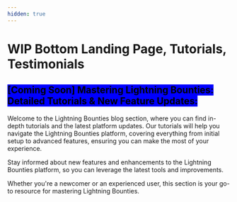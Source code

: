 ```yaml
---
hidden: true
---
```


# WIP Bottom Landing Page, Tutorials, Testimonials







## <mark style="background-color:blue;">\[Coming Soon] Mastering Lightning Bounties: Detailed Tutorials & New Feature Updates:</mark>

Welcome to the Lightning Bounties blog section, where you can find in-depth tutorials and the latest platform updates. Our tutorials will help you navigate the Lightning Bounties platform, covering everything from initial setup to advanced features, ensuring you can make the most of your experience.&#x20;

Stay informed about new features and enhancements to the Lightning Bounties platform, so you can leverage the latest tools and improvements.&#x20;

Whether you're a newcomer or an experienced user, this section is your go-to resource for mastering Lightning Bounties.







